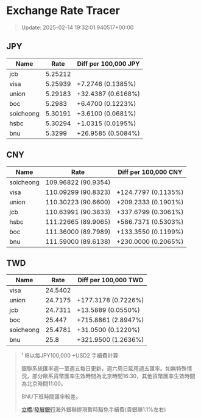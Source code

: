 # Exchange Rate Tracer

> Update: 2025-02-14 19:32:01.940517+00:00

## JPY

| Name      |    Rate | Diff per 100,000 JPY   |
|-----------|---------|------------------------|
| jcb       | 5.25212 |                        |
| visa      | 5.25939 | +7.2746 (0.1385%)      |
| union     | 5.29183 | +32.4387 (0.6168%)     |
| boc       | 5.2983  | +6.4700 (0.1223%)      |
| soicheong | 5.30191 | +3.6100 (0.0681%)      |
| hsbc      | 5.30294 | +1.0315 (0.0195%)      |
| bnu       | 5.3299  | +26.9585 (0.5084%)     |

## CNY

| Name      | Rate                | Diff per 100,000 CNY   |
|-----------|---------------------|------------------------|
| soicheong | 109.96822	(90.9354) |                        |
| visa      | 110.09299	(90.8323) | +124.7797 (0.1135%)    |
| union     | 110.30223	(90.6600) | +209.2333 (0.1901%)    |
| jcb       | 110.63991	(90.3833) | +337.6799 (0.3061%)    |
| hsbc      | 111.22665	(89.9065) | +586.7371 (0.5303%)    |
| boc       | 111.36000	(89.7989) | +133.3550 (0.1199%)    |
| bnu       | 111.59000	(89.6138) | +230.0000 (0.2065%)    |

## TWD

| Name      |    Rate | Diff per 100,000 TWD   |
|-----------|---------|------------------------|
| visa      | 24.5402 |                        |
| union     | 24.7175 | +177.3178 (0.7226%)    |
| jcb       | 24.7311 | +13.5889 (0.0550%)     |
| boc       | 25.447  | +715.8861 (2.8947%)    |
| soicheong | 25.4781 | +31.0500 (0.1220%)     |
| bnu       | 25.8    | +321.9500 (1.2636%)    |


> ¹ IB以每JPY100,000 +USD2 手續費計算
>
> 銀聯系統匯率週一至週五每日更新，週六周日延用週五匯率。如無特殊情況，部分歐系貨幣匯率生效時間為北京時間16:30，其他貨幣匯率生效時間為北京時間11:00。
>
> BNU下班時間匯率較差。
>
> [立橋](https://www.wlbank.com.mo/uploads/ueditor/file/20181211/1544536513900230.pdf)/[發展銀行](https://www.mdb.com.mo/Service_Charges_20230728.pdf)海外銀聯提現暫時豁免手續費(貴銀聯1.1%左右)

